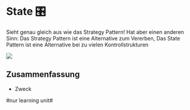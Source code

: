 
# State 🎛️

Sieht genau gleich aus wie das Strategy Pattern! Hat aber einen anderen Sinn: Das Strategy Pattern ist eine Alternative zum Vererben, Das State Pattern ist eine Alternative bei zu vielen Kontrollstrukturen

![][image-1]

## Zusammenfassung
- Zweck

[image-1]:	assets/DraggedImage.png

#nur learning unit#